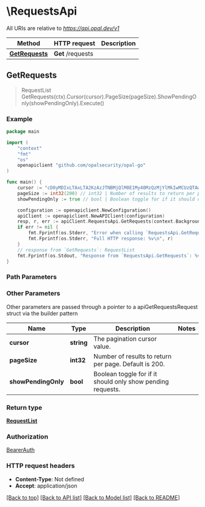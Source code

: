 # \RequestsApi

All URIs are relative to *https://api.opal.dev/v1*

Method | HTTP request | Description
------------- | ------------- | -------------
[**GetRequests**](RequestsApi.md#GetRequests) | **Get** /requests | 



## GetRequests

> RequestList GetRequests(ctx).Cursor(cursor).PageSize(pageSize).ShowPendingOnly(showPendingOnly).Execute()





### Example

```go
package main

import (
    "context"
    "fmt"
    "os"
    openapiclient "github.com/opalsecurity/opal-go"
)

func main() {
    cursor := "cD0yMDIxLTAxLTA2KzAzJTNBMjQlM0E1My40MzQzMjYlMkIwMCUzQTAw" // string | The pagination cursor value. (optional)
    pageSize := int32(200) // int32 | Number of results to return per page. Default is 200. (optional)
    showPendingOnly := true // bool | Boolean toggle for if it should only show pending requests. (optional)

    configuration := openapiclient.NewConfiguration()
    apiClient := openapiclient.NewAPIClient(configuration)
    resp, r, err := apiClient.RequestsApi.GetRequests(context.Background()).Cursor(cursor).PageSize(pageSize).ShowPendingOnly(showPendingOnly).Execute()
    if err != nil {
        fmt.Fprintf(os.Stderr, "Error when calling `RequestsApi.GetRequests``: %v\n", err)
        fmt.Fprintf(os.Stderr, "Full HTTP response: %v\n", r)
    }
    // response from `GetRequests`: RequestList
    fmt.Fprintf(os.Stdout, "Response from `RequestsApi.GetRequests`: %v\n", resp)
}
```

### Path Parameters



### Other Parameters

Other parameters are passed through a pointer to a apiGetRequestsRequest struct via the builder pattern


Name | Type | Description  | Notes
------------- | ------------- | ------------- | -------------
 **cursor** | **string** | The pagination cursor value. | 
 **pageSize** | **int32** | Number of results to return per page. Default is 200. | 
 **showPendingOnly** | **bool** | Boolean toggle for if it should only show pending requests. | 

### Return type

[**RequestList**](RequestList.md)

### Authorization

[BearerAuth](../README.md#BearerAuth)

### HTTP request headers

- **Content-Type**: Not defined
- **Accept**: application/json

[[Back to top]](#) [[Back to API list]](../README.md#documentation-for-api-endpoints)
[[Back to Model list]](../README.md#documentation-for-models)
[[Back to README]](../README.md)

